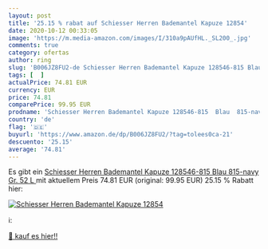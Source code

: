```yaml
---
layout: post
title: '25.15 % rabat auf Schiesser Herren Bademantel Kapuze 12854'
date: 2020-10-12 00:33:05
image: 'https://m.media-amazon.com/images/I/310a9pAUfHL._SL200_.jpg'
comments: true
category: ofertas
author: ring
slug: 'B006JZ8FU2-de Schiesser Herren Bademantel Kapuze 128546-815 Blau...'
tags: [  ]
actualPrice: 74.81 EUR
currency: EUR
price: 74.81
comparePrice: 99.95 EUR
prodname: 'Schiesser Herren Bademantel Kapuze 128546-815  Blau  815-navy   Gr. 52  L '
country: 'de'
flag: '🇩🇪'
buyurl: 'https://www.amazon.de/dp/B006JZ8FU2/?tag=tolees0ca-21'
descuento: '25.15'
average: '74.81'
---
```


Es gibt ein [Schiesser Herren Bademantel Kapuze 128546-815  Blau  815-navy   Gr. 52  L ](https://www.amazon.de/dp/B006JZ8FU2/?tag=tolees0ca-21) mit aktuellem Preis 74.81 EUR (original: 99.95 EUR) 25.15 % Rabatt hier:

[![Schiesser Herren Bademantel Kapuze 12854](https://m.media-amazon.com/images/I/310a9pAUfHL._SL200_.jpg)](https://www.amazon.de/dp/B006JZ8FU2/?tag=tolees0ca-21)

ℹ️:


[🛒 kauf es hier!!](https://www.amazon.de/dp/B006JZ8FU2/?tag=tolees0ca-21)
